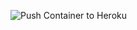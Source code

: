 ![Push Container to Heroku](https://github.com/pedrosantosdev/ktor-giphy-app/workflows/Push%20Container%20to%20Heroku/badge.svg)
